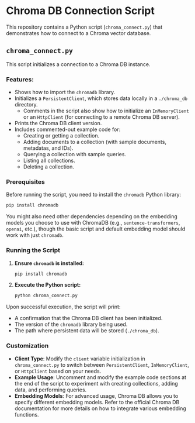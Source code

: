 # Chroma DB Connection Script

This repository contains a Python script (`chroma_connect.py`) that demonstrates how to connect to a Chroma vector database.

## `chroma_connect.py`

This script initializes a connection to a Chroma DB instance.

### Features:
- Shows how to import the `chromadb` library.
- Initializes a `PersistentClient`, which stores data locally in a `./chroma_db` directory.
  - Comments in the script also show how to initialize an `InMemoryClient` or an `HttpClient` (for connecting to a remote Chroma DB server).
- Prints the Chroma DB client version.
- Includes commented-out example code for:
    - Creating or getting a collection.
    - Adding documents to a collection (with sample documents, metadatas, and IDs).
    - Querying a collection with sample queries.
    - Listing all collections.
    - Deleting a collection.

### Prerequisites

Before running the script, you need to install the `chromadb` Python library:

```bash
pip install chromadb
```

You might also need other dependencies depending on the embedding models you choose to use with ChromaDB (e.g., `sentence-transformers`, `openai`, etc.), though the basic script and default embedding model should work with just `chromadb`.

### Running the Script

1.  **Ensure `chromadb` is installed:**
    ```bash
    pip install chromadb
    ```
2.  **Execute the Python script:**
    ```bash
    python chroma_connect.py
    ```

Upon successful execution, the script will print:
- A confirmation that the Chroma DB client has been initialized.
- The version of the `chromadb` library being used.
- The path where persistent data will be stored (`./chroma_db`).

### Customization

-   **Client Type**: Modify the `client` variable initialization in `chroma_connect.py` to switch between `PersistentClient`, `InMemoryClient`, or `HttpClient` based on your needs.
-   **Example Usage**: Uncomment and modify the example code sections at the end of the script to experiment with creating collections, adding data, and performing queries.
-   **Embedding Models**: For advanced usage, Chroma DB allows you to specify different embedding models. Refer to the official Chroma DB documentation for more details on how to integrate various embedding functions.
